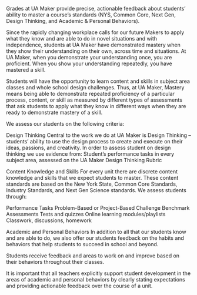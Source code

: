 Grades at UA Maker provide precise, actionable feedback about students’ ability to master a course’s standards (NYS, Common Core, Next Gen, Design Thinking, and Academic & Personal Behaviors).

Since the rapidly changing workplace calls for our future Makers to apply what they know and are able to do in novel situations and with independence, students at UA Maker have demonstrated mastery when they show their understanding on their own, across time and situations. At UA Maker, when you demonstrate your understanding once, you are proficient. When you show your understanding repeatedly, you have mastered a skill. 

Students will have the opportunity to learn content and skills in subject area classes and whole school design challenges. Thus, at UA Maker, Mastery means being able to demonstrate repeated proficiency of a particular process, content, or skill as measured by different types of assessments that ask students to apply what they know in different ways when they are ready to demonstrate mastery of a skill. 

We assess our students on the following criteria:						

Design Thinking 
Central to the work we do at UA Maker is Design Thinking – students’ ability to use the design process to create and execute on their ideas, passions, and creativity. In order to assess student on design thinking we use evidence from:
Student’s performance tasks in every subject area, assessed on the UA Maker Design Thinking Rubric

Content Knowledge and Skills
For every unit there are discrete content knowledge and skills that we expect students to master. These content standards are based on the New York State, Common Core Standards, Industry Standards, and Next Gen Science standards. 
We assess students through:

Performance Tasks 
Problem-Based  or Project-Based Challenge
Benchmark Assessments
Tests and quizzes
Online learning modules/playlists
Classwork, discussions, homework


Academic and Personal Behaviors
In addition to all that our students know and are able to do, we also offer our students feedback on the habits and behaviors that help students to succeed in school and beyond. 

Students receive feedback and areas to work on and improve based on their behaviors throughout their classes.

It is important that all teachers explicitly support student development in the areas of academic and personal behaviors by clearly stating expectations and providing actionable feedback over the course of a unit. 

